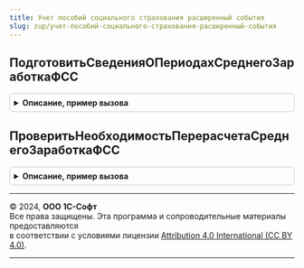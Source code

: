 ```yaml
---
title: Учет пособий социального страхования расширенный события
slug: zup/учет-пособий-социального-страхования-расширенный-события
---
```



## ПодготовитьСведенияОПериодахСреднегоЗаработкаФСС
<details style="margin: 1em 0; padding: 0.5em; border: 1px solid #ccc; border-radius: 6px;">

<summary style="font-weight: bold; cursor: pointer;">Описание, пример вызова</summary>

```bsl

Процедура ПодготовитьСведенияОПериодахСреднегоЗаработкаФСС(Источник, Отказ, Замещение) Экспорт
```

Пример вызова
```bsl
УчетПособийСоциальногоСтрахованияРасширенныйСобытия.ПодготовитьСведенияОПериодахСреднегоЗаработкаФСС(Источник, Отказ, Замещение) 
```
</details>

## ПроверитьНеобходимостьПерерасчетаСреднегоЗаработкаФСС
<details style="margin: 1em 0; padding: 0.5em; border: 1px solid #ccc; border-radius: 6px;">

<summary style="font-weight: bold; cursor: pointer;">Описание, пример вызова</summary>

```bsl

Процедура ПроверитьНеобходимостьПерерасчетаСреднегоЗаработкаФСС(Источник, Отказ, Замещение) Экспорт
```

Пример вызова
```bsl
УчетПособийСоциальногоСтрахованияРасширенныйСобытия.ПроверитьНеобходимостьПерерасчетаСреднегоЗаработкаФСС(Источник, Отказ, Замещение) 
```
</details>

---

© 2024, **ООО 1С-Софт**  
Все права защищены. Эта программа и сопроводительные материалы предоставляются  
в соответствии с условиями лицензии [Attribution 4.0 International (CC BY 4.0)](https://creativecommons.org/licenses/by/4.0/legalcode).

---
